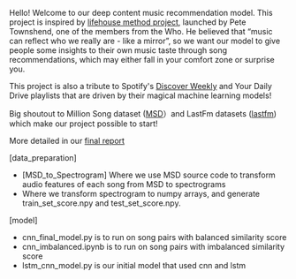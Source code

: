 Hello! Welcome to our deep content music recommendation model. This project is inspired by [lifehouse method project](https://petetownshend.net/musicals/lifehouse-method), launched by Pete Townshend, one of the members from the Who. He believed that “music can reflect who we really are - like a mirror”, so we want our model to give people some insights to their own music taste through song recommendations, which may either fall in your comfort zone or surprise you.

This project is also a tribute to Spotify's [Discover Weekly](https://www.spotify.com/discoverweekly/) and Your Daily Drive playlists that are driven by their magical machine learning models!  

Big shoutout to Million Song dataset ([MSD](https://labrosa.ee.columbia.edu/millionsong/)）and LastFm datasets ([lastfm](https://labrosa.ee.columbia.edu/millionsong/lastfm)) which make our project possible to start!

More detailed in our [final report](https://github.com/wacero666/deep-learning-project/blob/master/10_707_final_report.pdf)  

[data_preparation]   
- [MSD_to_Spectrogram] Where we use MSD source code to transform audio features of each song from MSD to spectrograms  
- Where we transform spectrogram to numpy arrays, and generate train_set_score.npy and test_set_score.npy.

[model]
- cnn_final_model.py is to run on song pairs with balanced similarity score 
- cnn_imbalanced.ipynb is to run on song pairs with imbalanced similarity score
- lstm_cnn_model.py is our initial model that used cnn and lstm 


